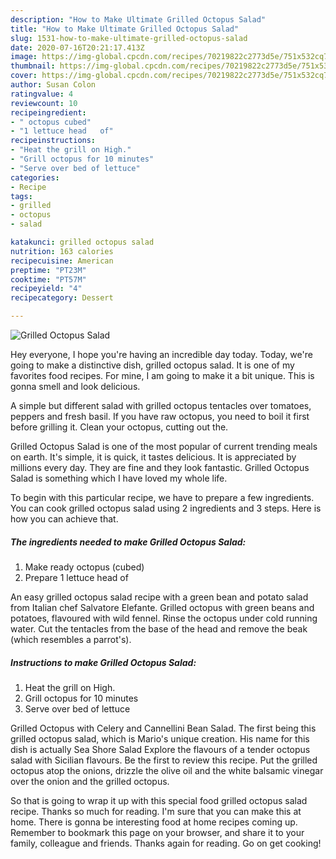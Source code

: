 ```yaml
---
description: "How to Make Ultimate Grilled Octopus Salad"
title: "How to Make Ultimate Grilled Octopus Salad"
slug: 1531-how-to-make-ultimate-grilled-octopus-salad
date: 2020-07-16T20:21:17.413Z
image: https://img-global.cpcdn.com/recipes/70219822c2773d5e/751x532cq70/grilled-octopus-salad-recipe-main-photo.jpg
thumbnail: https://img-global.cpcdn.com/recipes/70219822c2773d5e/751x532cq70/grilled-octopus-salad-recipe-main-photo.jpg
cover: https://img-global.cpcdn.com/recipes/70219822c2773d5e/751x532cq70/grilled-octopus-salad-recipe-main-photo.jpg
author: Susan Colon
ratingvalue: 4
reviewcount: 10
recipeingredient:
- " octopus cubed"
- "1 lettuce head   of"
recipeinstructions:
- "Heat the grill on High."
- "Grill octopus for 10 minutes"
- "Serve over bed of lettuce"
categories:
- Recipe
tags:
- grilled
- octopus
- salad

katakunci: grilled octopus salad 
nutrition: 163 calories
recipecuisine: American
preptime: "PT23M"
cooktime: "PT57M"
recipeyield: "4"
recipecategory: Dessert

---
```



![Grilled Octopus Salad](https://img-global.cpcdn.com/recipes/70219822c2773d5e/751x532cq70/grilled-octopus-salad-recipe-main-photo.jpg)

Hey everyone, I hope you're having an incredible day today. Today, we're going to make a distinctive dish, grilled octopus salad. It is one of my favorites food recipes. For mine, I am going to make it a bit unique. This is gonna smell and look delicious.

A simple but different salad with grilled octopus tentacles over tomatoes, peppers and fresh basil. If you have raw octopus, you need to boil it first before grilling it. Clean your octopus, cutting out the.

Grilled Octopus Salad is one of the most popular of current trending meals on earth. It's simple, it is quick, it tastes delicious. It is appreciated by millions every day. They are fine and they look fantastic. Grilled Octopus Salad is something which I have loved my whole life.


To begin with this particular recipe, we have to prepare a few ingredients. You can cook grilled octopus salad using 2 ingredients and 3 steps. Here is how you can achieve that.

<!--inarticleads1-->

##### The ingredients needed to make Grilled Octopus Salad:

1. Make ready  octopus (cubed)
1. Prepare 1 lettuce head   of


An easy grilled octopus salad recipe with a green bean and potato salad from Italian chef Salvatore Elefante. Grilled octopus with green beans and potatoes, flavoured with wild fennel. Rinse the octopus under cold running water. Cut the tentacles from the base of the head and remove the beak (which resembles a parrot&#39;s). 

<!--inarticleads2-->

##### Instructions to make Grilled Octopus Salad:

1. Heat the grill on High.
1. Grill octopus for 10 minutes
1. Serve over bed of lettuce


Grilled Octopus with Celery and Cannellini Bean Salad. The first being this grilled octopus salad, which is Mario&#39;s unique creation. His name for this dish is actually Sea Shore Salad Explore the flavours of a tender octopus salad with Sicilian flavours. Be the first to review this recipe. Put the grilled octopus atop the onions, drizzle the olive oil and the white balsamic vinegar over the onion and the grilled octopus. 

So that is going to wrap it up with this special food grilled octopus salad recipe. Thanks so much for reading. I'm sure that you can make this at home. There is gonna be interesting food at home recipes coming up. Remember to bookmark this page on your browser, and share it to your family, colleague and friends. Thanks again for reading. Go on get cooking!
